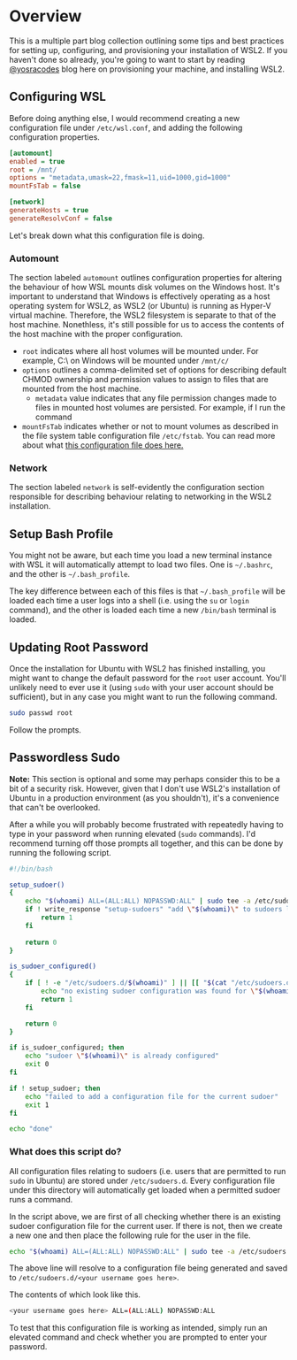 # Overview

This is a multiple part blog collection outlining some tips and best practices for setting up, configuring, and provisioning your installation of WSL2. If you haven't done so already, you're going to want to start by reading [@yosracodes](https://twitter.com/yosracodes) blog here on provisioning your machine, and installing WSL2.

## Configuring WSL

Before doing anything else, I would recommend creating a new configuration file under `/etc/wsl.conf`, and adding the following configuration properties.

```ini
[automount]
enabled = true
root = /mnt/
options = "metadata,umask=22,fmask=11,uid=1000,gid=1000"
mountFsTab = false

[network]
generateHosts = true
generateResolvConf = false
```

Let's break down what this configuration file is doing.

### Automount

The section labeled `automount` outlines configuration properties for altering the behaviour of how WSL mounts disk volumes on the Windows host. It's important to understand that Windows is effectively operating as a host operating system for WSL2, as WSL2 (or Ubuntu) is running as Hyper-V virtual machine. Therefore, the WSL2 filesystem is separate to that of the host machine. Nonethless, it's still possible for us to access the contents of the host machine with the proper configuration.

- `root` indicates where all host volumes will be mounted under. For example, C:\ on Windows will be mounted under `/mnt/c/`
- `options` outlines a comma-delimited set of options for describing default CHMOD ownership and permission values to assign to files that are mounted from the host machine.
  - `metadata` value indicates that any file permission changes made to files in mounted host volumes are persisted. For example, if I run the command
- `mountFsTab` indicates whether or not to mount volumes as described in the file system table configuration file `/etc/fstab`. You can read more about what [this configuration file does here.](https://wiki.debian.org/fstab)

### Network

The section labeled `network` is self-evidently the configuration section responsible for describing behaviour relating to networking in the WSL2 installation.

## Setup Bash Profile

You might not be aware, but each time you load a new terminal instance with WSL it will automatically attempt to load two files. One is `~/.bashrc`, and the other is `~/.bash_profile`.

The key difference between each of this files is that `~/.bash_profile` will be loaded each time a user logs into a shell (i.e. using the `su` or `login` command), and the other is loaded each time a new `/bin/bash` terminal is loaded.

## Updating Root Password

Once the installation for Ubuntu with WSL2 has finished installing, you might want to change the default password for the `root` user account. You'll unlikely need to ever use it (using `sudo` with your user account should be sufficient), but in any case you might want to run the following command.

```bash
sudo passwd root
```

Follow the prompts.

## Passwordless Sudo

**Note:** This section is optional and some may perhaps consider this to be a bit of a security risk. However, given that I don't use WSL2's installation of Ubuntu in a production environment (as you shouldn't), it's a convenience that can't be overlooked.

After a while you will probably become frustrated with repeatedly having to type in your password when running elevated (`sudo` commands). I'd recommend turning off those prompts all together, and this can be done by running the following script.

```bash
#!/bin/bash

setup_sudoer()
{
    echo "$(whoami) ALL=(ALL:ALL) NOPASSWD:ALL" | sudo tee -a /etc/sudoers.d/$(whoami) > /dev/null 2>&1
    if ! write_response "setup-sudoers" "add \"$(whoami)\" to sudoers list"; then
        return 1
    fi
    
    return 0
}

is_sudoer_configured()
{
    if [ ! -e "/etc/sudoers.d/$(whoami)" ] || [[ "$(cat "/etc/sudoers.d/$(whoami)")" != *"$(whoami)"* ]]; then
        echo "no existing sudoer configuration was found for \"$(whoami)\""
        return 1
    fi

    return 0
}

if is_sudoer_configured; then
    echo "sudoer \"$(whoami)\" is already configured"
    exit 0
fi

if ! setup_sudoer; then
    echo "failed to add a configuration file for the current sudoer"
    exit 1
fi

echo "done"

```

### What does this script do?

All configuration files relating to sudoers (i.e. users that are permitted to run `sudo` in Ubuntu) are stored under `/etc/sudoers.d`. Every configuration file under this directory will automatically get loaded when a permitted sudoer runs a command.

In the script above, we are first of all checking whether there is an existing sudoer configuration file for the current user. If there is not, then we create a new one and then place the following rule for the user in the file.

```bash
echo "$(whoami) ALL=(ALL:ALL) NOPASSWD:ALL" | sudo tee -a /etc/sudoers.d/$(whoami) > /dev/null 2>&1
```

The above line will resolve to a configuration file being generated and saved to `/etc/sudoers.d/<your username goes here>`.

The contents of which look like this.

```bash
<your username goes here> ALL=(ALL:ALL) NOPASSWD:ALL
```

To test that this configuration file is working as intended, simply run an elevated command and check whether you are prompted to enter your password.
